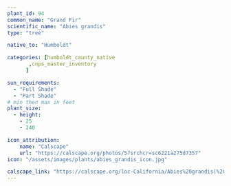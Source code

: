 ```yaml
---
plant_id: 94
common_name: "Grand Fir"
scientific_name: "Abies grandis"
type: "tree"

native_to: "Humboldt"

categories: [humboldt_county_native
       ,cnps_master_inventory
      ]

sun_requirements:
  - "Full Shade"
  - "Part Shade"
# min then max in feet
plant_size:
  - height: 
    - 25
    - 240

icon_attribution: 
    name: "Calscape"
    url: "https://calscape.org/photos/5?srchcr=sc6221a275d7357" 
icon: "/assets/images/plants/abies_grandis_icon.jpg" 

calscape_link: "https://calscape.org/loc-California/Abies%20grandis(%20)"
---
```

